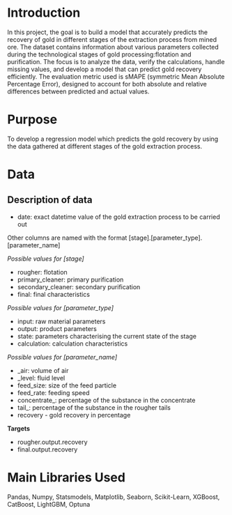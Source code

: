 # Introduction

In this project, the goal is to build a model that accurately predicts the recovery of gold in different stages of the extraction process from mined ore. The dataset contains information about various parameters collected during the technological stages of gold processing:flotation and purification. The focus is to analyze the data, verify the calculations, handle missing values, and develop a model that can predict gold recovery efficiently. The evaluation metric used is sMAPE (symmetric Mean Absolute Percentage Error), designed to account for both absolute and relative differences between predicted and actual values.

# Purpose
To develop a regression model which predicts the gold recovery by using the data gathered at different stages of the gold extraction process.

# Data

## Description of data

- date: exact datetime value of the gold extraction process to be carried out

Other columns are named with the format [stage].[parameter_type].[parameter_name]

*Possible values for [stage]*

- rougher: flotation
- primary_cleaner: primary purification
- secondary_cleaner: secondary purification
- final: final characteristics

*Possible values for [parameter_type]*

- input: raw material parameters
- output: product parameters
- state: parameters characterising the current state of the stage
- calculation: calculation characteristics

*Possible values for [parameter_name]*

- _air: volume of air
- _level: fluid level
- feed_size: size of the feed particle
- feed_rate: feeding speed
- concentrate_: percentage of the substance in the concentrate
- tail_: percentage of the substance in the rougher tails
- recovery - gold recovery in percentage

**Targets**

- rougher.output.recovery
- final.output.recovery

# Main Libraries Used

Pandas, Numpy, Statsmodels, Matplotlib, Seaborn, Scikit-Learn, XGBoost, CatBoost, LightGBM, Optuna